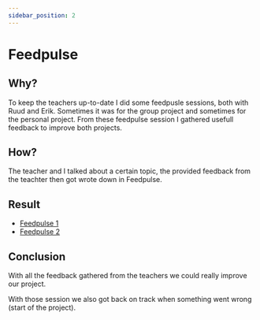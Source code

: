```yaml
---
sidebar_position: 2
---
```


# Feedpulse

## Why?

To keep the teachers up-to-date I did some feedpusle sessions, both with Ruud and Erik. Sometimes it was for the group project and sometimes for the personal project. From these feedpulse session I gathered usefull feedback to improve both projects.

## How?

The teacher and I talked about a certain topic, the provided feedback from the teachter then got wrote down in Feedpulse.

## Result

- [Feedpulse 1](/files/feedpulse/feedpulse-1.pdf)
- [Feedpulse 2](/files/feedpulse/feedpulse-2.pdf)

## Conclusion

With all the feedback gathered from the teachers we could really improve our project.

With those session we also got back on track when something went wrong (start of the project).
